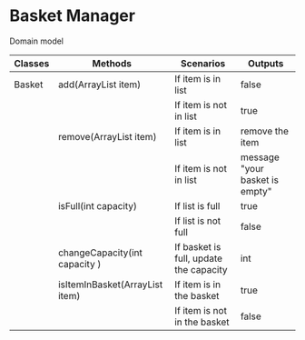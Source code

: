 # Basket Manager

Domain model



| Classes | Methods                                | Scenarios                              | Outputs                       |   
|---------|----------------------------------------|----------------------------------------|-------------------------------|
| Basket  | add(ArrayList<String> item)            | If item is in list                     | false                         |
|         |                                        | If item is not in list                 | true                          |
|         | remove(ArrayList<String> item)         | If item is in list                     | remove the item               |
|         |                                        | If item is not in list                 | message "your basket is empty" |
|         | isFull(int capacity)                   | If list is full                        | true                          |
|         |                                        | If list is not full                    | false                         |
|         | changeCapacity(int capacity )          | If basket is full, update the capacity | int                           |
|         | isItemInBasket(ArrayList<String> item) | If item is in the basket               | true                          |
|         |                                        | If item is not in the basket           | false                         |